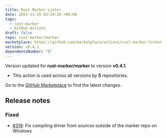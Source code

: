 ```yaml
---
title: Rust Marker Linter
date: 2023-11-25 03:19:20 +00:00
tags:
  - rust-marker
  - GitHub Actions
draft: false
repo: rust-marker/marker
marketplace: https://github.com/marketplace/actions/rust-marker-linter
version: v0.4.1
dependentsNumber: "5"
---
```



Version updated for **rust-marker/marker** to version **v0.4.1**.
- This action is used across all versions by **5** repositories.

Go to the [GitHub Marketplace](https://github.com/marketplace/actions/rust-marker-linter) to find the latest changes.

## Release notes

[#319]: https://github.com/rust-marker/marker/pull/319

### Fixed

- [#319]: Fix compiling driver from sources outside of the marker repo on Windows
